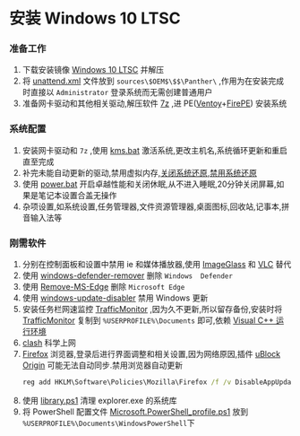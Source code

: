# 安装 Windows 10 LTSC
### 准备工作
1. 下载安装镜像 [Windows 10 LTSC](magnet:?xt=urn:btih:366ADAA52FB3639B17D73718DD5F9E3EE9477B40&dn=SW_DVD9_WIN_ENT_LTSC_2021_64BIT_ChnSimp_MLF_X22-84402.ISO&xl=5044211712) 并解压
2. 将 [unattend.xml](./unattend.xml) 文件放到 `sources\$OEM$\$$\Panther\` ,作用为在安装完成时直接以 `Administrator` 登录系统而无需创建普通用户
3. 准备网卡驱动和其他相关驱动,解压软件 [7z](https://github.com/mcmilk/7-Zip-zstd) ,进 PE([Ventoy](https://www.ventoy.net/cn/index.html)+[FirePE](https://firpe.cn/page-247)) 安装系统
### 系统配置
1. 安装网卡驱动和 `7z` ,使用 [kms.bat](./kms.bat) 激活系统,更改主机名,系统循环更新和重启直至完成
2. 补完未能自动更新的驱动,禁用虚拟内存,[关闭系统还原](C:\Windows\system32\systempropertiesadvanced.exe),[禁用系统还原](组策略>计算机配置>管理模板>系统>系统还原>关闭系统还原>启用)
3. 使用 [power.bat](./power.bat) 开启卓越性能和关闭休眠,从不进入睡眠,20分钟关闭屏幕,如果是笔记本设置合盖无操作
4. 杂项设置,如系统设置,任务管理器,文件资源管理器,桌面图标,回收站,记事本,拼音输入法等
### 刚需软件
1. 分别在控制面板和设置中禁用 ie 和媒体播放器,使用 [ImageGlass](https://imageglass.org/) 和 [VLC](https://www.videolan.org/) 替代
2. 使用 [windows-defender-remover](https://github.com/ionuttbara/windows-defender-remover) 删除 `Windows  Defender`
3. 使用 [Remove-MS-Edge](https://github.com/ShadowWhisperer/Remove-MS-Edge) 删除 `Microsoft Edge`
4. 使用 [windows-update-disabler](https://github.com/tsgrgo/windows-update-disabler) 禁用 Windows 更新
5. 安装任务栏网速监控 [TrafficMonitor](https://github.com/zhongyang219/TrafficMonitor) ,因为久不更新,所以留存备份,安装时将 [TrafficMonitor](./TrafficMonitor) 复制到 `%USERPROFILE%\Documents` 即可,依赖 [Visual C++ 运行环境](https://aka.ms/vs/17/release/vc_redist.x64.exe)
6. [clash](https://github.com/clash-verge-rev/clash-verge-rev) 科学上网
7. [Firefox](https://download.mozilla.org/?product=firefox-esr-latest-ssl&os=win64&lang=zh-CN) 浏览器,登录后进行界面调整和相关设置,因为网络原因,插件 [uBlock Origin](https://addons.mozilla.org/zh-CN/firefox/addon/ublock-origin/) 可能无法自动同步.禁用浏览器自动更新
    ```bat
    reg add HKLM\Software\Policies\Mozilla\Firefox /f /v DisableAppUpdate /t REG_DWORD /d 1
    ```
8. 使用 [library.ps1](./library.ps1) 清理 explorer.exe 的系统库
9. 将 PowerShell 配置文件 [Microsoft.PowerShell_profile.ps1](./Microsoft.PowerShell_profile.ps1) 放到 `%USERPROFILE%\Documents\WindowsPowerShell`下